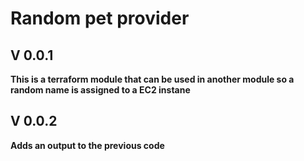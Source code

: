 # Random pet provider

## V 0.0.1
**This is a terraform module that can be used in another module so a random name is assigned to a EC2 instane**

## V 0.0.2
**Adds an output to the previous code**
